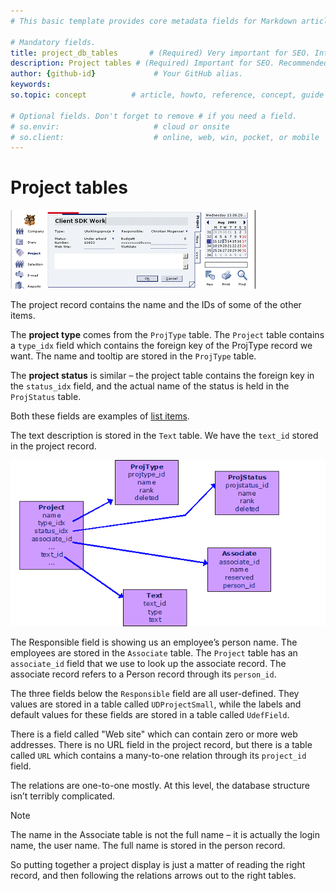 ```yaml
---
# This basic template provides core metadata fields for Markdown articles on docs.superoffice.com.

# Mandatory fields.
title: project_db_tables       # (Required) Very important for SEO. Intent in a unique string of 43-59 chars including spaces.
description: Project tables # (Required) Important for SEO. Recommended character length is 115-145 characters including spaces.
author: {github-id}             # Your GitHub alias.
keywords:
so.topic: concept          # article, howto, reference, concept, guide

# Optional fields. Don't forget to remove # if you need a field.
# so.envir:                     # cloud or onsite
# so.client:                    # online, web, win, pocket, or mobile
---
```


# Project tables

![Project card][img1]

The project record contains the name and the IDs of some of the other items.

The **project type** comes from the `ProjType` table. The `Project` table contains a `type_idx` field which contains the foreign key of the ProjType record we want. The name and tooltip are stored in the `ProjType` table.

The **project status** is similar – the project table contains the foreign key in the `status_idx` field, and the actual name of the status is held in the `ProjStatus` table.

Both these fields are examples of [list items][1].

The text description is stored in the `Text` table. We have the `text_id` stored in the project record.

![Project tables][img2]

The Responsible field is showing us an employee’s person name. The employees are stored in the `Associate` table. The `Project` table has an `associate_id` field that we use to look up the associate record. The associate record refers to a Person record through its `person_id`.

The three fields below the `Responsible` field are all user-defined. They values are stored in a table called `UDProjectSmall`, while the labels and default values for these fields are stored in a table called `UdefField`.

There is a field called "Web site" which can contain zero or more web addresses. There is no URL field in the project record, but there is a table called `URL` which contains a many-to-one relation through its `project_id` field.

The relations are one-to-one mostly. At this level, the database structure isn’t terribly complicated.

> [!NOTE]
> The name in the Associate table is not the full name – it is actually the login name, the user name. The full name is stored in the person record.

So putting together a project display is just a matter of reading the right record, and then following the relations arrows out to the right tables.

<!-- Referenced links -->
[1]: ../lists/mdo-lists.md

<!-- Referenced images -->
[img1]: media/so-project.gif
[img2]: media/so-project-tables.gif
